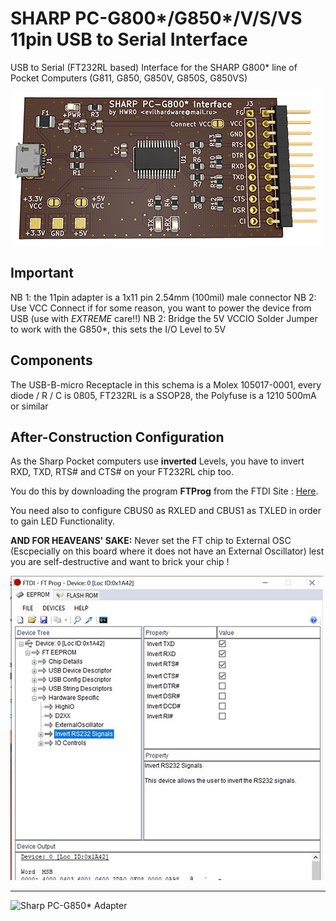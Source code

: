 # SHARP PC-G800*/G850*/V/S/VS 11pin USB to Serial Interface
USB to Serial (FT232RL based) Interface for the SHARP G800* line of Pocket Computers (G811, G850, G850V, G850S, G850VS)

![Sharp PC-G850* Adapter](img/g850_small.png)

## Important
NB 1: the 11pin adapter is a 1x11 pin 2.54mm (100mil) male connector
NB 2: Use VCC Connect if for some reason, you want to power the device from USB (use with *EXTREME* care!!)
NB 2: Bridge the 5V VCCIO Solder Jumper to work with the G850*, this sets the I/O Level to 5V

## Components

The USB-B-micro Receptacle in this schema is a Molex 105017-0001, every diode / R / C is 0805, FT232RL is a SSOP28, the Polyfuse is a 1210 500mA or similar

## After-Construction Configuration

As the Sharp Pocket computers use <b>inverted</b> Levels, you have to invert RXD, TXD, RTS# and CTS# on your FT232RL chip too.

You do this by downloading the program <b>FTProg</b> from the FTDI Site :  <a href="https://www.ftdichip.com/Support/Utilities.htm#FT_PROG">Here</a>.

You need also to configure CBUS0 as RXLED and CBUS1 as TXLED in order to gain LED Functionality.

<b> AND FOR HEAVEANS' SAKE:</b> Never set the FT chip to External OSC (Escpecially on this board where it does not have an External Oscillator) lest you are self-destructive and want to brick your chip !

![ftprog](img/ftprog.jpg)

-------------------------

![Sharp PC-G850* Adapter](img/bigfoot.png)
